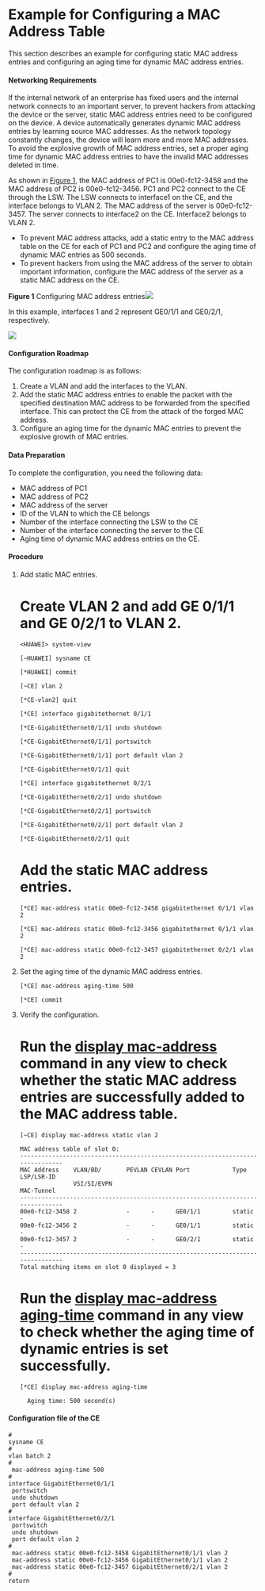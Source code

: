 Example for Configuring a MAC Address Table
===========================================

This section describes an example for configuring static MAC address entries and configuring an aging time for dynamic MAC address entries.

#### Networking Requirements

If the internal network of an enterprise has fixed users and the internal network connects to an important server, to prevent hackers from attacking the device or the server, static MAC address entries need to be configured on the device. A device automatically generates dynamic MAC address entries by learning source MAC addresses. As the network topology constantly changes, the device will learn more and more MAC addresses. To avoid the explosive growth of MAC address entries, set a proper aging time for dynamic MAC address entries to have the invalid MAC addresses deleted in time.

As shown in [Figure 1](#EN-US_TASK_0172362754__fig_dc_vrp_mac_cfg_000901), the MAC address of PC1 is 00e0-fc12-3458 and the MAC address of PC2 is 00e0-fc12-3456. PC1 and PC2 connect to the CE through the LSW. The LSW connects to interface1 on the CE, and the interface belongs to VLAN 2. The MAC address of the server is 00e0-fc12-3457. The server connects to interface2 on the CE. Interface2 belongs to VLAN 2.

* To prevent MAC address attacks, add a static entry to the MAC address table on the CE for each of PC1 and PC2 and configure the aging time of dynamic MAC entries as 500 seconds.
* To prevent hackers from using the MAC address of the server to obtain important information, configure the MAC address of the server as a static MAC address on the CE.

**Figure 1** Configuring MAC address entries![](../../../../public_sys-resources/note_3.0-en-us.png) 

In this example, interfaces 1 and 2 represent GE0/1/1 and GE0/2/1, respectively.


  
![](figure/en-us_image_0000001367465653.png)

#### Configuration Roadmap

The configuration roadmap is as follows:

1. Create a VLAN and add the interfaces to the VLAN.
2. Add the static MAC address entries to enable the packet with the specified destination MAC address to be forwarded from the specified interface. This can protect the CE from the attack of the forged MAC address.
3. Configure an aging time for the dynamic MAC entries to prevent the explosive growth of MAC entries.

#### Data Preparation

To complete the configuration, you need the following data:

* MAC address of PC1
* MAC address of PC2
* MAC address of the server
* ID of the VLAN to which the CE belongs
* Number of the interface connecting the LSW to the CE
* Number of the interface connecting the server to the CE
* Aging time of dynamic MAC address entries on the CE.

#### Procedure

1. Add static MAC entries.
   
   
   
   # Create VLAN 2 and add GE 0/1/1 and GE 0/2/1 to VLAN 2.
   
   ```
   <HUAWEI> system-view
   ```
   ```
   [~HUAWEI] sysname CE
   ```
   ```
   [*HUAWEI] commit
   ```
   ```
   [~CE] vlan 2
   ```
   ```
   [*CE-vlan2] quit
   ```
   ```
   [*CE] interface gigabitethernet 0/1/1
   ```
   ```
   [*CE-GigabitEthernet0/1/1] undo shutdown
   ```
   ```
   [*CE-GigabitEthernet0/1/1] portswitch
   ```
   ```
   [*CE-GigabitEthernet0/1/1] port default vlan 2
   ```
   ```
   [*CE-GigabitEthernet0/1/1] quit
   ```
   ```
   [*CE] interface gigabitethernet 0/2/1
   ```
   ```
   [*CE-GigabitEthernet0/2/1] undo shutdown
   ```
   ```
   [*CE-GigabitEthernet0/2/1] portswitch
   ```
   ```
   [*CE-GigabitEthernet0/2/1] port default vlan 2
   ```
   ```
   [*CE-GigabitEthernet0/2/1] quit
   ```
   
   # Add the static MAC address entries.
   
   ```
   [*CE] mac-address static 00e0-fc12-3458 gigabitethernet 0/1/1 vlan 2
   ```
   ```
   [*CE] mac-address static 00e0-fc12-3456 gigabitethernet 0/1/1 vlan 2
   ```
   ```
   [*CE] mac-address static 00e0-fc12-3457 gigabitethernet 0/2/1 vlan 2
   ```
2. Set the aging time of the dynamic MAC address entries.
   
   
   ```
   [*CE] mac-address aging-time 500
   ```
   ```
   [*CE] commit
   ```
3. Verify the configuration.
   
   
   
   # Run the [**display mac-address**](cmdqueryname=display+mac-address) command in any view to check whether the static MAC address entries are successfully added to the MAC address table.
   
   ```
   [~CE] display mac-address static vlan 2
   ```
   ```
   MAC address table of slot 0:
   -------------------------------------------------------------------------------
   MAC Address    VLAN/BD/       PEVLAN CEVLAN Port            Type      LSP/LSR-ID
                  VSI/SI/EVPN                                            MAC-Tunnel
   -------------------------------------------------------------------------------
   00e0-fc12-3458 2              -      -      GE0/1/1         static    -
   00e0-fc12-3456 2              -      -      GE0/1/1         static    -
   00e0-fc12-3457 2              -      -      GE0/2/1         static    -
   -------------------------------------------------------------------------------
   Total matching items on slot 0 displayed = 3
   ```
   
   # Run the [**display mac-address aging-time**](cmdqueryname=display+mac-address+aging-time) command in any view to check whether the aging time of dynamic entries is set successfully.
   
   ```
   [*CE] display mac-address aging-time
   ```
   ```
     Aging time: 500 second(s)
   ```

#### Configuration file of the CE

```
#
sysname CE
#
vlan batch 2
#
 mac-address aging-time 500
#
interface GigabitEthernet0/1/1
 portswitch
 undo shutdown
 port default vlan 2
#
interface GigabitEthernet0/2/1
 portswitch
 undo shutdown
 port default vlan 2
#
 mac-address static 00e0-fc12-3458 GigabitEthernet0/1/1 vlan 2
 mac-address static 00e0-fc12-3456 GigabitEthernet0/1/1 vlan 2
 mac-address static 00e0-fc12-3457 GigabitEthernet0/2/1 vlan 2
#
return
```